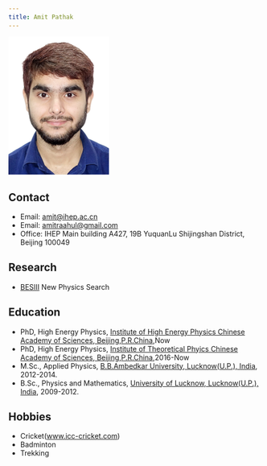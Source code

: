```yaml
---
title: Amit Pathak
---
```



<img src="/images/Amit_Pathak.jpg" width="200"/>

## Contact 
- Email: amit@ihep.ac.cn
- Email: amitraahul@gmail.com
- Office: IHEP Main building A427, 19B YuquanLu Shijingshan District, Beijing 100049

## Research 
- [BESIII](http://bes3.ihep.ac.cn) New Physics Search

## Education
- PhD, High Energy Physics, [Institute of High Energy Physics Chinese Academy of Sciences, Beijing,P.R.China](www.ihep.cas.cn),Now
- PhD, High Energy Physics, [Institute of Theoretical Phyics Chinese Academy of Sciences, Beijing,P.R.China](www.itp.cas.cn),2016-Now
- M.Sc., Applied Physics, [B.B.Ambedkar University, Lucknow(U.P.), India](www.bbau.ac.in), 2012-2014.
- B.Sc., Physics and Mathematics, [University of Lucknow, Lucknow(U.P.), India](www.lkouniv.ac.in), 2009-2012. 

## Hobbies
- Cricket(www.icc-cricket.com)
- Badminton
- Trekking

